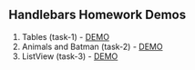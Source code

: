 ## Handlebars Homework Demos

1. Tables (task-1) - [DEMO](https://cdn.rawgit.com/DanielaPopova/TelerikAcademy_Homeworks/ac54ef65/JS%20DOM%20UI/06.%20HTML%20Templates/tasks/index-task-1.html)
2. Animals and Batman (task-2) - [DEMO](https://cdn.rawgit.com/DanielaPopova/TelerikAcademy_Homeworks/89d650bc/JS%20DOM%20UI/06.%20HTML%20Templates/tasks/index-task-2.html)
3. ListView (task-3) - [DEMO]()